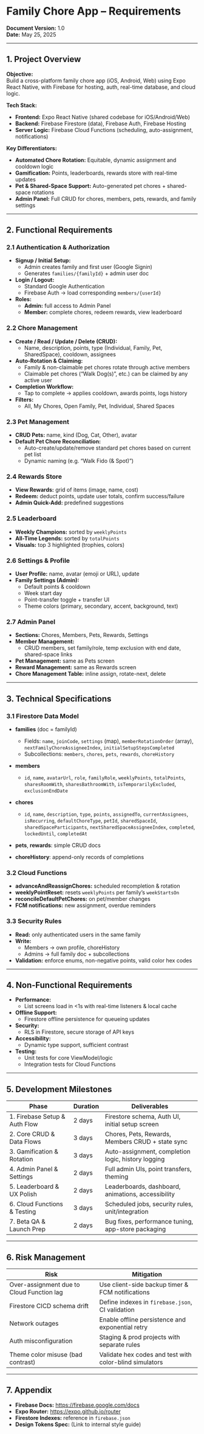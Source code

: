 # Family Chore App – Requirements

**Document Version:** 1.0  
**Date:** May 25, 2025  

---

## 1. Project Overview

**Objective:**  
Build a cross-platform family chore app (iOS, Android, Web) using Expo React Native, with Firebase for hosting, auth, real-time database, and cloud logic.

**Tech Stack:**  
- **Frontend:** Expo React Native (shared codebase for iOS/Android/Web)  
- **Backend:** Firebase Firestore (data), Firebase Auth, Firebase Hosting  
- **Server Logic:** Firebase Cloud Functions (scheduling, auto-assignment, notifications)

**Key Differentiators:**  
- **Automated Chore Rotation:** Equitable, dynamic assignment and cooldown logic  
- **Gamification:** Points, leaderboards, rewards store with real-time updates  
- **Pet & Shared-Space Support:** Auto-generated pet chores + shared-space rotations  
- **Admin Panel:** Full CRUD for chores, members, pets, rewards, and family settings  

---

## 2. Functional Requirements

### 2.1 Authentication & Authorization  
- **Signup / Initial Setup:**  
  - Admin creates family and first user (Google Signin)  
  - Generates `families/{familyId}` + admin user doc  
- **Login / Logout:**  
  - Standard Google Authentication  
  - Firebase Auth → load corresponding `members/{userId}`  
- **Roles:**  
  - **Admin:** full access to Admin Panel  
  - **Member:** complete chores, redeem rewards, view leaderboard  

### 2.2 Chore Management  
- **Create / Read / Update / Delete (CRUD):**  
  - Name, description, points, type (Individual, Family, Pet, SharedSpace), cooldown, assignees  
- **Auto-Rotation & Claiming:**  
  - Family & non-claimable pet chores rotate through active members  
  - Claimable pet chores (“Walk Dog(s)”, etc.) can be claimed by any active user  
- **Completion Workflow:**  
  - Tap to complete → applies cooldown, awards points, logs history  
- **Filters:**  
  - All, My Chores, Open Family, Pet, Individual, Shared Spaces  

### 2.3 Pet Management  
- **CRUD Pets:** name, kind (Dog, Cat, Other), avatar  
- **Default Pet Chore Reconciliation:**  
  - Auto-create/update/remove standard pet chores based on current pet list  
  - Dynamic naming (e.g. “Walk Fido (& Spot)”)  

### 2.4 Rewards Store  
- **View Rewards:** grid of items (image, name, cost)  
- **Redeem:** deduct points, update user totals, confirm success/failure  
- **Admin Quick-Add:** predefined suggestions  

### 2.5 Leaderboard  
- **Weekly Champions:** sorted by `weeklyPoints`  
- **All-Time Legends:** sorted by `totalPoints`  
- **Visuals:** top 3 highlighted (trophies, colors)  

### 2.6 Settings & Profile  
- **User Profile:** name, avatar (emoji or URL), update  
- **Family Settings (Admin):**  
  - Default points & cooldown  
  - Week start day  
  - Point-transfer toggle + transfer UI  
  - Theme colors (primary, secondary, accent, background, text)  

### 2.7 Admin Panel  
- **Sections:** Chores, Members, Pets, Rewards, Settings  
- **Member Management:**  
  - CRUD members, set family/role, temp exclusion with end date, shared-space links  
- **Pet Management:** same as Pets screen  
- **Reward Management:** same as Rewards screen  
- **Chore Management Table:** inline assign, rotate-next, delete  

---

## 3. Technical Specifications

### 3.1 Firestore Data Model  
- **families** (doc = familyId)  
  - Fields: `name`, `joinCode`, `settings` (map), `memberRotationOrder` (array), `nextFamilyChoreAssigneeIndex`, `initialSetupStepsCompleted`  
  - Subcollections: `members`, `chores`, `pets`, `rewards`, `choreHistory`

- **members**  
  - `id`, `name`, `avatarUrl`, `role`, `familyRole`, `weeklyPoints`, `totalPoints`, `sharesRoomWith`, `sharesBathroomWith`, `isTemporarilyExcluded`, `exclusionEndDate`

- **chores**  
  - `id`, `name`, `description`, `type`, `points`, `assignedTo`, `currentAssignees`, `isRecurring`, `defaultChoreType`, `petId`, `sharedSpaceId`, `sharedSpaceParticipants`, `nextSharedSpaceAssigneeIndex`, `completed`, `lockedUntil`, `completedAt`

- **pets**, **rewards**: simple CRUD docs  
- **choreHistory**: append-only records of completions  

### 3.2 Cloud Functions  
- **advanceAndReassignChores:** scheduled recompletion & rotation  
- **weeklyPointReset:** resets `weeklyPoints` per family’s `weekStartsOn`  
- **reconcileDefaultPetChores:** on pet/member changes  
- **FCM notifications:** new assignment, overdue reminders  

### 3.3 Security Rules  
- **Read:** only authenticated users in the same family  
- **Write:**  
  - Members → own profile, choreHistory  
  - Admins → full family doc + subcollections  
- **Validation:** enforce enums, non-negative points, valid color hex codes  

---

## 4. Non-Functional Requirements

- **Performance:**  
  - List screens load in <1s with real-time listeners & local cache  
- **Offline Support:**  
  - Firestore offline persistence for queueing updates  
- **Security:**  
  - RLS in Firestore, secure storage of API keys  
- **Accessibility:**  
  - Dynamic type support, sufficient contrast  
- **Testing:**  
  - Unit tests for core ViewModel/logic  
  - Integration tests for Cloud Functions  

---

## 5. Development Milestones

| Phase                          | Duration | Deliverables                                        |
| ------------------------------ | -------- | --------------------------------------------------- |
| 1. Firebase Setup & Auth Flow  | 2 days   | Firestore schema, Auth UI, initial setup screen     |
| 2. Core CRUD & Data Flows      | 3 days   | Chores, Pets, Rewards, Members CRUD + state sync    |
| 3. Gamification & Rotation     | 3 days   | Auto-assignment, completion logic, history logging  |
| 4. Admin Panel & Settings      | 2 days   | Full admin UIs, point transfers, theming            |
| 5. Leaderboard & UX Polish     | 2 days   | Leaderboards, dashboard, animations, accessibility  |
| 6. Cloud Functions & Testing   | 3 days   | Scheduled jobs, security rules, unit/integration    |
| 7. Beta QA & Launch Prep       | 2 days   | Bug fixes, performance tuning, app-store packaging  |

---

## 6. Risk Management

| Risk                                      | Mitigation                                     |
| ----------------------------------------- | ---------------------------------------------- |
| Over-assignment due to Cloud Function lag | Use client-side backup timer & FCM notifications |
| Firestore CICD schema drift               | Define indexes in `firebase.json`, CI validation |
| Network outages                           | Enable offline persistence and exponential retry |
| Auth misconfiguration                     | Staging & prod projects with separate rules     |
| Theme color misuse (bad contrast)         | Validate hex codes and test with color-blind simulators |

---

## 7. Appendix

- **Firebase Docs:** https://firebase.google.com/docs  
- **Expo Router:** https://expo.github.io/router  
- **Firestore Indexes:** reference in `firebase.json`  
- **Design Tokens Spec:** (Link to internal style guide)  